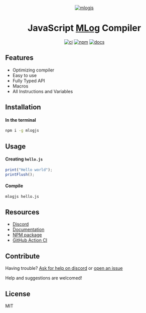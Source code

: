 <div markdown="1" align="center">

[![mlogjs](https://mlogjs.github.io/mlogjs/logo.png)][docs]

# **JavaScript [MLog](https://mindustrygame.github.io/wiki/logic/0-introduction/) Compiler**

[![ci](https://github.com/weisrc/mlogjs/actions/workflows/ci.yml/badge.svg)][ci]
[![npm](https://img.shields.io/npm/v/mlogjs?color=cb3837&logo=npm)][npm]
[![docs](https://img.shields.io/badge/docs-mlogjs-41B883?logo=readthedocs)][docs]

</div>

## Features

- Optimizing compiler
- Easy to use
- Fully Typed API
- Macros
- All Instructions and Variables

## Installation

#### In the terminal

```sh
npm i -g mlogjs
```

## Usage

#### Creating `hello.js`

```js
print("Hello world");
printFlush();
```

#### Compile

```sh
mlogjs hello.js
```

## Resources

- [Discord](https://discord.gg/SvgjCtZnR5)
- [Documentation][docs]
- [NPM package][npm]
- [GitHub Action CI][ci]

## Contribute

Having trouble? [Ask for help on discord](https://discord.gg/DxXkqsWx)
or [open an issue](https://github.com/mlogjs/mlogjs/issues/new)

Help and suggestions are welcomed!

## License

MIT

<!-- url -->

[npm]: https://www.npmjs.com/package/mlogjs
[ci]: https://github.com/mlogjs/mlogjs/actions/workflows/ci.yml
[docs]: https://mlogjs.github.io/mlogjs
